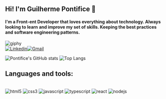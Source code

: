 ## Hi! I'm Guilherme Pontifice 🤝
#### I'm a Front-ent Developer that loves everything about technology. Always looking to learn and improve my set of skills. Keeping the best practices and software engineering patterns. 
![giphy](https://github.com/guipontifice/guipontifice/assets/128933748/2b1428ba-1ee2-4452-9a21-70d2ae83b816)<br />
[![Linkedin](https://img.shields.io/badge/LinkedIn-0077B5?style=for-the-badge&logo=linkedin&logoColor=white)](https://www.linkedin.com/in/guilhermepontifice/)[![Gmail](https://img.shields.io/badge/Gmail-D14836?style=for-the-badge&logo=gmail&logoColor=white)](guilhermepontifice.gp@gmail.com)






![Pontifice's GitHub stats](https://github-readme-stats.vercel.app/api?username=guipontifice&show_icons=true&theme=onedark) ![Top Langs](https://github-readme-stats.vercel.app/api/top-langs/?username=guipontifice&hide_progress=false)



## Languages and tools:
<div style="display: inline_block"><br />
<img align="center" alt="html5" src="https://img.shields.io/badge/HTML5-E34F26?style=for-the-badge&logo=html5&logoColor=white">
<img align="center" alt="css3" src="https://img.shields.io/badge/CSS3-1572B6?style=for-the-badge&logo=css3&logoColor=white">
<img align="center" alt="javascript" src="https://img.shields.io/badge/JavaScript-F7DF1E?style=for-the-badge&logo=javascript&logoColor=black">
<img align="center" alt="typescript" src="https://img.shields.io/badge/TypeScript-007ACC?style=for-the-badge&logo=typescript&logoColor=white">
<img align="center" alt="react" src="https://img.shields.io/badge/React-20232A?style=for-the-badge&logo=react&logoColor=61DAFB">
<img align="center" alt="nodejs" src="https://img.shields.io/badge/Node.js-43853D?style=for-the-badge&logo=node.js&logoColor=white">
</div>
